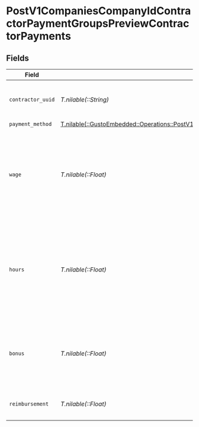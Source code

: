 # PostV1CompaniesCompanyIdContractorPaymentGroupsPreviewContractorPayments


## Fields

| Field                                                                                                                                                                                                         | Type                                                                                                                                                                                                          | Required                                                                                                                                                                                                      | Description                                                                                                                                                                                                   | Example                                                                                                                                                                                                       |
| ------------------------------------------------------------------------------------------------------------------------------------------------------------------------------------------------------------- | ------------------------------------------------------------------------------------------------------------------------------------------------------------------------------------------------------------- | ------------------------------------------------------------------------------------------------------------------------------------------------------------------------------------------------------------- | ------------------------------------------------------------------------------------------------------------------------------------------------------------------------------------------------------------- | ------------------------------------------------------------------------------------------------------------------------------------------------------------------------------------------------------------- |
| `contractor_uuid`                                                                                                                                                                                             | *T.nilable(::String)*                                                                                                                                                                                         | :heavy_minus_sign:                                                                                                                                                                                            | The contractor receiving the payment                                                                                                                                                                          |                                                                                                                                                                                                               |
| `payment_method`                                                                                                                                                                                              | [T.nilable(::GustoEmbedded::Operations::PostV1CompaniesCompanyIdContractorPaymentGroupsPreviewPaymentMethod)](../../models/operations/postv1companiescompanyidcontractorpaymentgroupspreviewpaymentmethod.md) | :heavy_minus_sign:                                                                                                                                                                                            | N/A                                                                                                                                                                                                           |                                                                                                                                                                                                               |
| `wage`                                                                                                                                                                                                        | *T.nilable(::Float)*                                                                                                                                                                                          | :heavy_minus_sign:                                                                                                                                                                                            | If the contractor is on a fixed wage, this is the fixed wage payment for the contractor, regardless of hours worked                                                                                           | 5000                                                                                                                                                                                                          |
| `hours`                                                                                                                                                                                                       | *T.nilable(::Float)*                                                                                                                                                                                          | :heavy_minus_sign:                                                                                                                                                                                            | If the contractor is on an hourly wage, this is the number of hours that the contractor worked for the payment                                                                                                | 40                                                                                                                                                                                                            |
| `bonus`                                                                                                                                                                                                       | *T.nilable(::Float)*                                                                                                                                                                                          | :heavy_minus_sign:                                                                                                                                                                                            | If the contractor is on an hourly wage, this is the bonus the contractor earned                                                                                                                               | 500                                                                                                                                                                                                           |
| `reimbursement`                                                                                                                                                                                               | *T.nilable(::Float)*                                                                                                                                                                                          | :heavy_minus_sign:                                                                                                                                                                                            | Reimbursed wages for the contractor                                                                                                                                                                           | 20                                                                                                                                                                                                            |